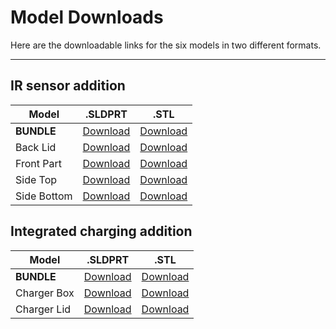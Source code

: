 # Model Downloads

Here are the downloadable links for the six models in two different formats.

---

## IR sensor addition

| Model | .SLDPRT | .STL |
| ----- | -------- | -------- |
| **BUNDLE**  | [Download](/assets/models/IR_bundle_SLDPRT.zip)| [Download](/assets/models/stl/IR_bundle_STL.zip)|
| Back Lid    | [Download](/assets/models/back.SLDPRT)         | [Download](/assets/models/stl/back.STL)         |
| Front Part  | [Download](/assets/models/front.SLDPRT)        | [Download](/assets/models/stl/front.STL)        |
| Side Top    | [Download](/assets/models/side_top.SLDPRT)     | [Download](/assets/models/stl/side_top.STL)     |
| Side Bottom | [Download](/assets/models/side_bottom.SLDPRT)  | [Download](/assets/models/stl/side_bottom.STL)  |


## Integrated charging addition

| Model | .SLDPRT | .STL |
| ----- | -------- | -------- |
| **BUNDLE**  | [Download](/assets/models/Charger_bundle_SLDPRT.zip)| [Download](/assets/models/stl/Charger_bundle_STL.zip)|
| Charger Box | [Download](/assets/models/charger_box.SLDPRT)       | [Download](/assets/models/stl/charger_box.STL)       |
| Charger Lid | [Download](/assets/models/charger_lid.SLDPRT)       | [Download](/assets/models/stl/charger_lid.STL)       |
